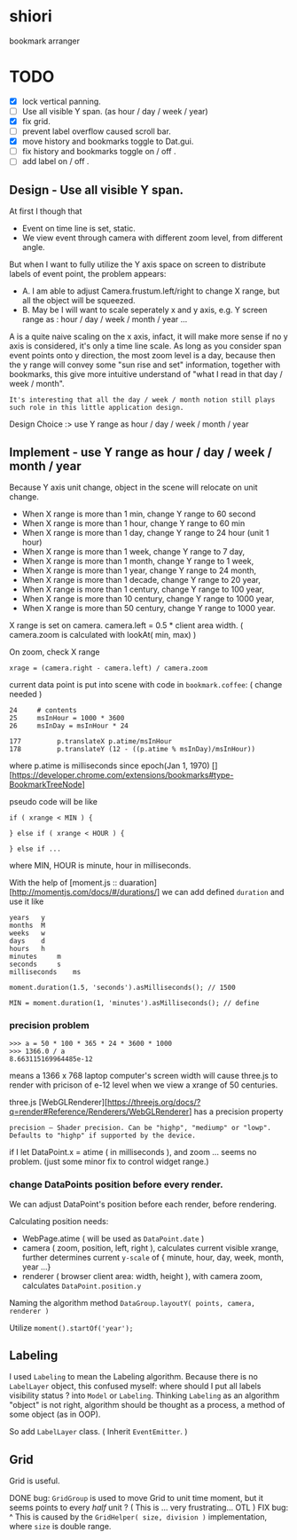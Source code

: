 shiori
======

bookmark arranger

TODO
====

- [x] lock vertical panning.
- [ ] Use all visible Y span. (as hour / day / week / year)
- [x] fix grid.
- [ ] prevent label overflow caused scroll bar.
- [x] move history and bookmarks toggle to Dat.gui.
- [ ] fix history and bookmarks toggle on / off .
- [ ] add label on / off .

## Design - Use all visible Y span.

At first I though that

* Event on time line is set, static.
* We view event through camera with different zoom level, from different angle.

But when I want to fully utilize the Y axis space on screen to distribute labels of event point, the problem appears:

* A. I am able to adjust Camera.frustum.left/right to change X range, but all the object will be squeezed.
* B. May be I will want to scale seperately x and y axis, e.g. Y screen range as : hour / day / week / month / year ...

A is a quite naive scaling on the x axis, infact, it will make more sense if no y axis is considered, it's only a time line scale.
As long as you consider span event points onto y direction, the most zoom level is a day, because then the y range will convey some "sun rise and set" information, together with bookmarks, this give more intuitive understand of "what I read in that day / week / month".

`It's interesting that all the day / week / month notion still plays such role in this little application design.`

Design Choice :> use Y range as hour / day / week / month / year

## Implement - use Y range as hour / day / week / month / year

Because Y axis unit change, object in the scene will relocate on unit change.

* When X range is more than 1 min, change Y range to 60 second
* When X range is more than 1 hour, change Y range to 60 min
* When X range is more than 1 day, change Y range to 24 hour (unit 1 hour)
* When X range is more than 1 week, change Y range to 7 day,
* When X range is more than 1 month, change Y range to 1 week,
* When X range is more than 1 year, change Y range to 24 month,
* When X range is more than 1 decade, change Y range to 20 year,
* When X range is more than 1 century, change Y range to 100 year,
* When X range is more than 10 century, change Y range to 1000 year,
* When X range is more than 50 century, change Y range to 1000 year.

X range is set on camera.  camera.left = 0.5 * client area width. ( camera.zoom is calculated with lookAt( min, max) )

On zoom, check X range

    xrage = (camera.right - camera.left) / camera.zoom

current data point is put into scene with code in `bookmark.coffee`: ( change needed )

    24     # contents
    25     msInHour = 1000 * 3600
    26     msInDay = msInHour * 24

    177         p.translateX p.atime/msInHour
    178         p.translateY (12 - ((p.atime % msInDay)/msInHour))

where p.atime is milliseconds since epoch(Jan 1, 1970) [][https://developer.chrome.com/extensions/bookmarks#type-BookmarkTreeNode]

pseudo code will be like

    if ( xrange < MIN ) {

    } else if ( xrange < HOUR ) {

    } else if ...

where MIN, HOUR is minute, hour in milliseconds.


With the help of [moment.js :: duaration][http://momentjs.com/docs/#/durations/] we can add defined `duration` and use it like

    years   y
    months  M
    weeks   w
    days    d
    hours   h
    minutes     m
    seconds     s
    milliseconds    ms

    moment.duration(1.5, 'seconds').asMilliseconds(); // 1500

    MIN = moment.duration(1, 'minutes').asMilliseconds(); // define

### precision problem

    >>> a = 50 * 100 * 365 * 24 * 3600 * 1000
    >>> 1366.0 / a
    8.663115169964485e-12

means a 1366 x 768 laptop computer's screen width will cause three.js to render with pricison of e-12 level when we view a xrange of 50 centuries.

three.js [WebGLRenderer][https://threejs.org/docs/?q=render#Reference/Renderers/WebGLRenderer] has a precision property

    precision — Shader precision. Can be "highp", "mediump" or "lowp". Defaults to "highp" if supported by the device.

if I let DataPoint.x = atime ( in milliseconds ), and zoom ... seems no problem.  (just some minor fix to control widget range.)

### change DataPoints position before every render.

We can adjust DataPoint's position before each render, before rendering.

Calculating position needs:

* WebPage.atime ( will be used as `DataPoint.date` )
* camera ( zoom, position, left, right ), calculates current visible xrange, further determines current `y-scale` of { minute, hour, day, week, month, year ...}
* renderer ( browser client area: width, height ), with camera zoom, calculates `DataPoint.position.y`

Naming the algorithm method `DataGroup.layoutY( points, camera, renderer )` 

Utilize `moment().startOf('year');` 

## Labeling 

I used `Labeling` to mean the Labeling algorithm.  Because there is no `LabelLayer` object, this confused myself: where should I put all labels visibility status ? into `Model` or `Labeling`.  Thinking `Labeling` as an algorithm "object" is not right, algorithm should be thought as a process, a method of some object (as in OOP).

So add `LabelLayer` class.  ( Inherit `EventEmitter`. )


## Grid

Grid is useful.

DONE bug: `GridGroup` is used to move Grid to unit time moment, but it seems points to every _half_ unit ?  ( This is ... very frustrating... OTL )
FIX bug: ^ This is caused by the `GridHelper( size, division )` implementation, where `size` is double range.


